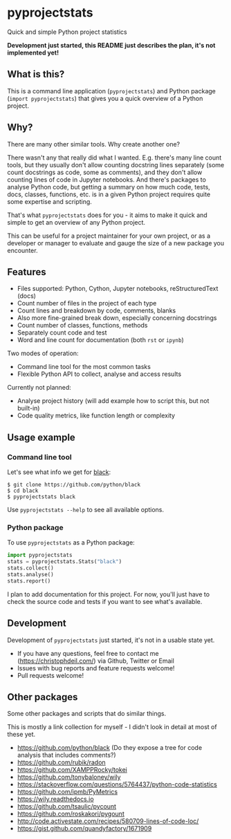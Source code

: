 # pyprojectstats

Quick and simple Python project statistics

**Development just started, this README just describes the plan, it's not implemented yet!** 

## What is this?

This is a command line application (`pyprojectstats`)
and Python package (`import pyprojectstats`) that gives you a quick overview of a Python project.

## Why?

There are many other similar tools. Why create another one?

There wasn't any that really did what I wanted. E.g. there's many line count
tools, but they usually don't allow counting docstring lines separately
(some count docstrings as code, some as comments), and they don't allow
counting lines of code in Jupyter notebooks. And there's packages to analyse
Python code, but getting a summary on how much code, tests, docs, classes,
functions, etc. is in a given Python project requires quite some expertise and scripting.

That's what `pyprojectstats` does for you - it aims to make it quick and simple to
get an overview of any Python project.

This can be useful for a project maintainer for your own project, or as a developer
or manager to evaluate and gauge the size of a new package you encounter.

## Features

- Files supported: Python, Cython, Jupyter notebooks, reStructuredText (docs)
- Count number of files in the project of each type
- Count lines and breakdown by code, comments, blanks
- Also more fine-grained break down, especially concerning docstrings
- Count number of classes, functions, methods 
- Separately count code and test
- Word and line count for documentation (both `rst` or `ipynb`)

Two modes of operation:

- Command line tool for the most common tasks
- Flexible Python API to collect, analyse and access results

Currently not planned:
- Analyse project history (will add example how to script this, but not built-in)
- Code quality metrics, like function length or complexity


## Usage example

### Command line tool

Let's see what info we get for [black](https://github.com/python/black): 

```
$ git clone https://github.com/python/black
$ cd black
$ pyprojectstats black
```

Use `pyprojectstats --help` to see all available options.

### Python package

To use `pyprojectstats` as a Python package: 

```python
import pyprojectstats
stats = pyprojectstats.Stats("black")
stats.collect()
stats.analyse()
stats.report()
```

I plan to add documentation for this project. For now, you'll just have to check
the source code and tests if you want to see what's available.

## Development 

Development of `pyprojectstats` just started, it's not in a usable state yet.

- If you have any questions, feel free to contact me
  (https://christophdeil.com/) via Github, Twitter or Email
- Issues with bug reports and feature requests welcome!
- Pull requests welcome!

## Other packages

Some other packages and scripts that do similar things.

This is mostly a link collection for myself - I didn't look in detail at most of these yet.

- https://github.com/python/black (Do they expose a tree for code analysis that includes comments?)
- https://github.com/rubik/radon
- https://github.com/XAMPPRocky/tokei
- https://github.com/tonybaloney/wily
- https://stackoverflow.com/questions/5764437/python-code-statistics
- https://github.com/ipmb/PyMetrics
- https://wily.readthedocs.io
- https://github.com/tsaulic/pycount
- https://github.com/roskakori/pygount
- http://code.activestate.com/recipes/580709-lines-of-code-loc/
- https://gist.github.com/quandyfactory/1671909

